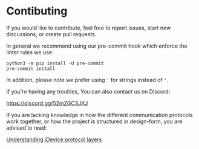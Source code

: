 # Contibuting

If you would like to contribute, feel free to report issues, start new discussions, or create pull requests.

In general we recommend using our pre-commit hook which enforce the linter rules we use:

```shell
python3 -m pip install -U pre-commit
pre-commit install
```

In addition, please note we prefer using `'` for strings instead of `"`.

If you're having any troubles, You can also contact us on Discord:

<https://discord.gg/52mZGC3JXJ>

If you are lacking knowledge in how the different communication protocols work together, or how the project is
structured in design-form, you are advised to read:

[Understanding iDevice protocol layers](misc/understanding_idevice_protocol_layers.md)
